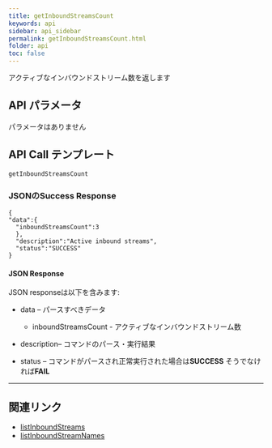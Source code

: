 ```yaml
---
title: getInboundStreamsCount
keywords: api
sidebar: api_sidebar
permalink: getInboundStreamsCount.html
folder: api
toc: false
---
```


アクティブなインバウンドストリーム数を返します



## API パラメータ

パラメータはありません



## API Call テンプレート

```
getInboundStreamsCount
```



### JSONのSuccess Response

```
{
"data":{
  "inboundStreamsCount":3
  },
  "description":"Active inbound streams",
  "status":"SUCCESS"
}
```



#### JSON Response

JSON responseは以下を含みます:

- data – パースすべきデータ
  - inboundStreamsCount - アクティブなインバウンドストリーム数


- description– コマンドのパース・実行結果
- status – コマンドがパースされ正常実行された場合は**SUCCESS** そうでなければ**FAIL**

------

## 関連リンク

- [listInboundStreams](listInboundStreams.html)
- [listInboundStreamNames](listInboundStreamNames.html)
